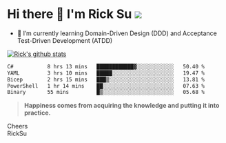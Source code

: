 # Hi there 👋 I'm Rick Su ![](https://komarev.com/ghpvc/?username=ricksu978)
<!--
**ricksu978/ricksu978** is a ✨ _special_ ✨ repository because its `README.md` (this file) appears on your GitHub profile.

Here are some ideas to get you started:

- 🔭 I’m currently working on ...
-->
- 🌱 I’m currently learning Domain-Driven Design (DDD) and Acceptance Test-Driven Development (ATDD)
<!--
- 👯 I’m looking to collaborate on ...
- 🤔 I’m looking for help with ...
- 💬 Ask me about ...
- 📫 How to reach me: ...
- 😄 Pronouns: ...
- ⚡ Fun fact: ...
-->
[![Rick's github stats](https://github-readme-stats.vercel.app/api?username=ricksu978&theme=dark)](https://github.com/ricksu978/ricksu978)

<!--START_SECTION:waka-->

```txt
C#           8 hrs 13 mins   ████████████▓░░░░░░░░░░░░   50.40 %
YAML         3 hrs 10 mins   █████░░░░░░░░░░░░░░░░░░░░   19.47 %
Bicep        2 hrs 15 mins   ███▒░░░░░░░░░░░░░░░░░░░░░   13.81 %
PowerShell   1 hr 14 mins    ██░░░░░░░░░░░░░░░░░░░░░░░   07.63 %
Binary       55 mins         █▒░░░░░░░░░░░░░░░░░░░░░░░   05.68 %
```

<!--END_SECTION:waka-->

> **Happiness comes from acquiring the knowledge and putting it into practice.**

Cheers  
RickSu 
